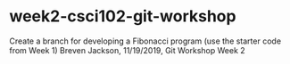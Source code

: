 # week2-csci102-git-workshop
Create a branch for developing a Fibonacci program (use the starter code from Week 1)
Breven Jackson, 11/19/2019, Git Workshop Week 2